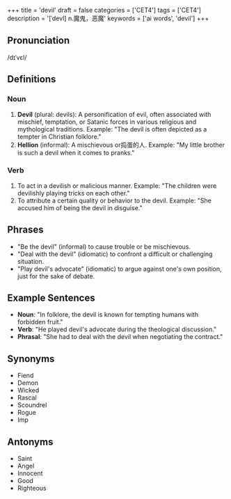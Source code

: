 +++
title = 'devil'
draft = false
categories = ['CET4']
tags = ['CET4']
description = '[ˈdevl] n.魔鬼，恶魔'
keywords = ['ai words', 'devil']
+++

## Pronunciation
/dɪˈvɛl/

## Definitions
### Noun
1. **Devil** (plural: devils): A personification of evil, often associated with mischief, temptation, or Satanic forces in various religious and mythological traditions. Example: "The devil is often depicted as a tempter in Christian folklore."
2. **Hellion** (informal): A mischievous or捣蛋的人. Example: "My little brother is such a devil when it comes to pranks."

### Verb
1. To act in a devilish or malicious manner. Example: "The children were devilishly playing tricks on each other."
2. To attribute a certain quality or behavior to the devil. Example: "She accused him of being the devil in disguise."

## Phrases
- "Be the devil" (informal) to cause trouble or be mischievous.
- "Deal with the devil" (idiomatic) to confront a difficult or challenging situation.
- "Play devil's advocate" (idiomatic) to argue against one's own position, just for the sake of debate.

## Example Sentences
- **Noun**: "In folklore, the devil is known for tempting humans with forbidden fruit."
- **Verb**: "He played devil's advocate during the theological discussion."
- **Phrasal**: "She had to deal with the devil when negotiating the contract."

## Synonyms
- Fiend
- Demon
- Wicked
- Rascal
- Scoundrel
- Rogue
- Imp

## Antonyms
- Saint
- Angel
- Innocent
- Good
- Righteous
